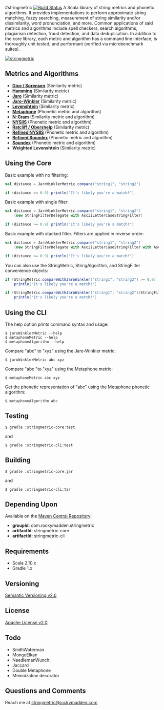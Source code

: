 #stringmetric [![Build Status](https://secure.travis-ci.org/rockymadden/stringmetric.png)](http://travis-ci.org/rockymadden/stringmetric)
A Scala library of string metrics and phonetic algorithms. It provides implementations to perform approximate string matching, fuzzy searching, measurement of string similarity and/or dissimilarity, word pronunciation, and more. Common applications of said metrics and algorithms include spell checkers, search algorithms, plagiarism detection, fraud detection, and data deduplication. In addition to the core library, each metric and algorithm has a command line interface, is thoroughly unit tested, and performant (verified via microbenchmark suites).

[![stringmetric](http://dl.dropbox.com/u/51819310/stringmetric.png)](http://dl.dropbox.com/u/51819310/stringmetric.png)

## Metrics and Algorithms
* __[Dice / Sorensen](http://en.wikipedia.org/wiki/Dice%27s_coefficient)__ (Similarity metric)
* __[Hamming](http://en.wikipedia.org/wiki/Hamming_distance)__ (Similarity metric)
* __[Jaro](http://en.wikipedia.org/wiki/Jaro-Winkler_distance)__ (Similarity metric)
* __[Jaro-Winkler](http://en.wikipedia.org/wiki/Jaro-Winkler_distance)__ (Similarity metric)
* __[Levenshtein](http://en.wikipedia.org/wiki/Levenshtein_distance)__ (Similarity metric)
* __[Metaphone](http://en.wikipedia.org/wiki/Metaphone)__ (Phonetic metric and algorithm)
* __[N-Gram](http://en.wikipedia.org/wiki/N-gram)__ (Similarity metric and algorithm)
* __[NYSIIS](http://en.wikipedia.org/wiki/New_York_State_Identification_and_Intelligence_System)__ (Phonetic metric and algorithm)
* __[Ratcliff / Obershelp](http://xlinux.nist.gov/dads/HTML/ratcliffObershelp.html)__ (Similarity metric)
* __[Refined NYSIIS](http://www.markcrocker.com/rexxtipsntricks/rxtt28.2.0482.html)__ (Phonetic metric and algorithm)
* __[Refined Soundex](http://ntz-develop.blogspot.com/2011/03/phonetic-algorithms.html)__ (Phonetic metric and algorithm)
* __[Soundex](http://en.wikipedia.org/wiki/Soundex)__ (Phonetic metric and algorithm)
* __Weighted Levenshtein__ (Similarity metric)

## Using the Core
Basic example with no filtering:
```scala
val distance = JaroWinklerMetric.compare("string1", "string2")

if (distance >= 0.9) println("It's likely you're a match!")
```

Basic example with single filter:
```scala
val distance = JaroWinklerMetric.compare("string1", "string2")
    (new StringFilterDelegate with AsciiLetterCaseStringFilter)

if (distance >= 0.9) println("It's likely you're a match!")
```

Basic example with stacked filter. Filters are applied in reverse order:
```scala
val distance = JaroWinklerMetric.compare("string1", "string2")
    (new StringFilterDelegate with AsciiLetterCaseStringFilter with AsciiLetterOnlyStringFilter)

if (distance >= 0.9) println("It's likely you're a match!")
```

You can also use the StringMetric, StringAlgorithm, and StringFilter convenience objects:
```scala
if (StringMetric.compareWithJaroWinkler("string1", "string2") >= 0.9)
    println("It's likely you're a match!")

if (StringMetric.compareWithJaroWinkler("string1", "string2")(StringFilter.asciiLetterCase) >= 0.9)
    println("It's likely you're a match!")
```

## Using the CLI
The help option prints command syntax and usage:
```shell
$ jaroWinklerMetric --help
$ metaphoneMetric --help
$ metaphoneAlgorithm --help
```

Compare "abc" to "xyz" using the Jaro-Winkler metric:
```shell
$ jaroWinklerMetric abc xyz
```

Compare "abc "to "xyz" using the Metaphone metric:
```shell
$ metaphoneMetric abc xyz
```

Get the phonetic representation of "abc" using the Metaphone phonetic algorithm:
```shell
$ metaphoneAlgorithm abc
```

## Testing
```shell
$ gradle :stringmetric-core:test
```

and

```shell
$ gradle :stringmetric-cli:test
```

## Building
```shell
$ gradle :stringmetric-core:jar
```

and

```shell
$ gradle :stringmetric-cli:tar
```

## Depending Upon
Available on the [Maven Central Repository](http://search.maven.org/#search%7Cga%7C1%7Cg%3A%22com.rockymadden.stringmetric%22):

* __groupId__: com.rockymadden.stringmetric
* __artifactId__: stringmetric-core
* __artifactId__: stringmetric-cli

## Requirements
* Scala 2.10.x
* Gradle 1.x

## Versioning
[Semantic Versioning v2.0](http://semver.org/)

## License
[Apache License v2.0](http://www.apache.org/licenses/LICENSE-2.0)

## Todo
* SmithWaterman
* MongeElkan
* NeedlemanWunch
* Jaccard
* Double Metaphone
* Memoization decorator

## Questions and Comments
Reach me at <stringmetric@rockymadden.com>.
